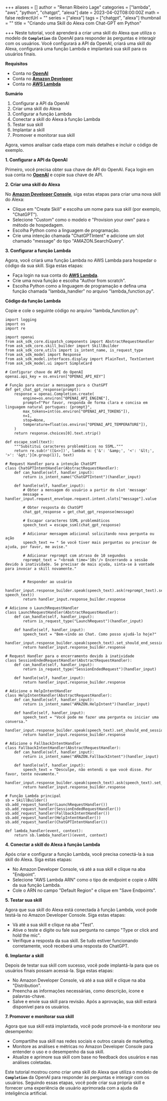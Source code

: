 +++
aliases = []
author = "Renan Ribeiro Lage"
categories = ["lambda", "aws", "python", "chatgpt", "alexa"]
date = 2023-04-02T08:00:00Z
math = false
redirectUrl = ""
series = ["alexa"]
tags = ["chatgpt", "alexa"]
thumbnail = ""
title = "Criando uma Skill do Alexa com Chat-GPT em Python"

+++
Neste tutorial, você aprenderá a criar uma skill do Alexa que utiliza o modelo de **`Completion`** da OpenAI para responder às perguntas e interagir com os usuários. Você configurará a API da OpenAI, criará uma skill do Alexa, configurará uma função Lambda e implantará sua skill para os usuários finais.

**Requisitos**

* Conta no [**OpenAI**](https://beta.openai.com/signup/)
* Conta no [**Amazon Developer**](https://developer.amazon.com/)
* Conta no [**AWS Lambda**](https://aws.amazon.com/lambda/)

**Sumário**

1. Configurar a API da OpenAI
2. Criar uma skill do Alexa
3. Configurar a função Lambda
4. Conectar a skill do Alexa à função Lambda
5. Testar sua skill
6. Implantar a skill
7. Promover e monitorar sua skill

Agora, vamos analisar cada etapa com mais detalhes e incluir o código de exemplo.

**1. Configurar a API da OpenAI**

Primeiro, você precisa obter sua chave de API do OpenAI. Faça login em sua conta no [**OpenAI**](https://beta.openai.com/signup/) e copie sua chave de API.

**2. Criar uma skill do Alexa**

No [**Amazon Developer Console**](https://developer.amazon.com/), siga estas etapas para criar uma nova skill do Alexa:

* Clique em "Create Skill" e escolha um nome para sua skill (por exemplo, "ChatGPT").
* Selecione "Custom" como o modelo e "Provision your own" para o método de hospedagem.
* Escolha Python como a linguagem de programação.
* Crie uma intenção chamada "ChatGPTIntent" e adicione um slot chamado "message" do tipo "AMAZON.SearchQuery".

**3. Configurar a função Lambda**

Agora, você criará uma função Lambda no AWS Lambda para hospedar o código da sua skill. Siga estas etapas:

* Faça login na sua conta do [**AWS Lambda**](https://aws.amazon.com/lambda/).
* Crie uma nova função e escolha "Author from scratch".
* Escolha Python como a linguagem de programação e defina uma função chamada "lambda_handler" no arquivo "lambda_function.py".

**Código da função Lambda**

Copie e cole o seguinte código no arquivo "lambda_function.py":

    import logging
    import os
    import re
    
    import openai
    from ask_sdk_core.dispatch_components import AbstractRequestHandler
    from ask_sdk_core.skill_builder import SkillBuilder
    from ask_sdk_core.utils import is_intent_name, is_request_type
    from ask_sdk_model import Response
    from ask_sdk_model.interfaces.display import PlainText, TextContent
    from ask_sdk_model.ui import SimpleCard
    
    # Configurar chave de API do OpenAI
    openai.api_key = os.environ["OPENAI_API_KEY"]
    
    # Função para enviar a mensagem para o ChatGPT
    def get_chat_gpt_response(prompt):
        response = openai.Completion.create(
            engine=os.environ["OPENAI_API_ENGINE"],
            prompt=f"Por favor, responda de forma clara e concisa em linguagem natural portugues: {prompt}",
            max_tokens=int(os.environ["OPENAI_API_TOKENS"]),
            n=1,
            stop=None,
            temperature=float(os.environ["OPENAI_API_TEMPERATURE"]),
        )
        return response.choices[0].text.strip()
    
    def escape_ssml(text):
        """Substitui caracteres problemáticos no SSML."""
        return re.sub(r'([&<>])', lambda m: {'&': '&amp;', '<': '&lt;', '>': '&gt;'}[m.group(1)], text)
    
    # Request Handler para a intenção ChatGPT
    class ChatGPTIntentHandler(AbstractRequestHandler):
        def can_handle(self, handler_input):
            return is_intent_name("ChatGPTIntent")(handler_input)
    
        def handle(self, handler_input):
            # Obter a mensagem do usuário a partir do slot 'message'
            message = handler_input.request_envelope.request.intent.slots["message"].value
    
            # Obter resposta do ChatGPT
            chat_gpt_response = get_chat_gpt_response(message)
    
            # Escapar caracteres SSML problemáticos
            speech_text = escape_ssml(chat_gpt_response)
            
            # Adicionar mensagem adicional solicitando nova pergunta ou ação
            speech_text += " Se você tiver mais perguntas ou precisar de ajuda, por favor, me avise."
    
            # Adicionar reprompt com atraso de 10 segundos
            reprompt_text = "<break time='10s'/> Encerrando a sessão devido à inatividade. Se precisar de mais ajuda, sinta-se à vontade para invocar a skill novamente."
        
            
            # Responder ao usuário
            handler_input.response_builder.speak(speech_text).ask(reprompt_text).set_card(SimpleCard("ChatGPT", speech_text))
            return handler_input.response_builder.response
        
    # Adicione o LaunchRequestHandler
    class LaunchRequestHandler(AbstractRequestHandler):
        def can_handle(self, handler_input):
            return is_request_type("LaunchRequest")(handler_input)
    
        def handle(self, handler_input):
            speech_text = "Bem-vindo ao Chat. Como posso ajudá-lo hoje?"
            handler_input.response_builder.speak(speech_text).set_should_end_session(False)
            return handler_input.response_builder.response
        
    # Request Handler para o encerramento devido à inatividade
    class SessionEndedRequestHandler(AbstractRequestHandler):
        def can_handle(self, handler_input):
            return is_request_type("SessionEndedRequest")(handler_input)
    
        def handle(self, handler_input):
            return handler_input.response_builder.response    
    
    # Adicione o HelpIntentHandler
    class HelpIntentHandler(AbstractRequestHandler):
        def can_handle(self, handler_input):
            return is_intent_name("AMAZON.HelpIntent")(handler_input)
    
        def handle(self, handler_input):
            speech_text = "Você pode me fazer uma pergunta ou iniciar uma conversa."
            handler_input.response_builder.speak(speech_text).set_should_end_session(False)
            return handler_input.response_builder.response
    
    # Adicione o FallbackIntentHandler
    class FallbackIntentHandler(AbstractRequestHandler):
        def can_handle(self, handler_input):
            return is_intent_name("AMAZON.FallbackIntent")(handler_input)
    
        def handle(self, handler_input):
            speech_text = "Desculpe, não entendi o que você disse. Por favor, tente novamente."
            handler_input.response_builder.speak(speech_text).ask(speech_text).set_should_end_session(False)
            return handler_input.response_builder.response        
    
    # Função Lambda principal
    sb = SkillBuilder()
    sb.add_request_handler(LaunchRequestHandler())
    sb.add_request_handler(SessionEndedRequestHandler())
    sb.add_request_handler(FallbackIntentHandler())
    sb.add_request_handler(HelpIntentHandler())
    sb.add_request_handler(ChatGPTIntentHandler())
    
    def lambda_handler(event, context):
        return sb.lambda_handler()(event, context)
    

**4. Conectar a skill do Alexa à função Lambda**

Após criar e configurar a função Lambda, você precisa conectá-la à sua skill do Alexa. Siga estas etapas:

* No Amazon Developer Console, vá até a sua skill e clique na aba "Endpoint".
* Selecione "AWS Lambda ARN" como o tipo de endpoint e copie o ARN da sua função Lambda.
* Cole o ARN no campo "Default Region" e clique em "Save Endpoints".

**5. Testar sua skill**

Agora que sua skill do Alexa está conectada à função Lambda, você pode testá-la no Amazon Developer Console. Siga estas etapas:

* Vá até a sua skill e clique na aba "Test".
* Ative o teste e digite ou fale sua pergunta no campo "Type or click and hold the mic".
* Verifique a resposta da sua skill. Se tudo estiver funcionando corretamente, você receberá uma resposta do ChatGPT.

**6. Implantar a skill**

Depois de testar sua skill com sucesso, você pode implantá-la para que os usuários finais possam acessá-la. Siga estas etapas:

* No Amazon Developer Console, vá até a sua skill e clique na aba "Distribution".
* Preencha as informações necessárias, como descrição, ícone e palavras-chave.
* Salve e envie sua skill para revisão. Após a aprovação, sua skill estará disponível para os usuários.

**7. Promover e monitorar sua skill**

Agora que sua skill está implantada, você pode promovê-la e monitorar seu desempenho:

* Compartilhe sua skill nas redes sociais e outros canais de marketing.
* Monitore as análises e métricas no Amazon Developer Console para entender o uso e o desempenho da sua skill.
* Atualize e aprimore sua skill com base no feedback dos usuários e nas análises coletadas.

Este tutorial mostrou como criar uma skill do Alexa que utiliza o modelo de **`Completion`** da OpenAI para responder às perguntas e interagir com os usuários. Seguindo essas etapas, você pode criar sua própria skill e fornecer uma experiência de usuário aprimorada com a ajuda da inteligência artificial.